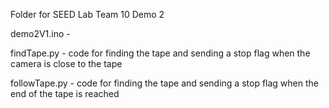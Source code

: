 Folder for SEED Lab Team 10 Demo 2

demo2V1.ino - 

findTape.py - code for finding the tape and sending a stop flag when the camera is close to the tape

followTape.py - code for finding the tape and sending a stop flag when the end of the tape is reached

